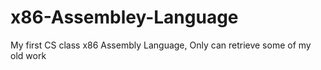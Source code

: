 # x86-Assembley-Language
My first CS class x86 Assembly Language, Only can retrieve some of my old work
